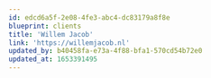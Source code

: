 ```yaml
---
id: edcd6a5f-2e08-4fe3-abc4-dc83179a8f8e
blueprint: clients
title: 'Willem Jacob'
link: 'https://willemjacob.nl'
updated_by: b40458fa-e73a-4f88-bfa1-570cd54b72e0
updated_at: 1653391495
---
```


